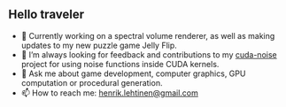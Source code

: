 ## Hello traveler

- 🔭 Currently working on a spectral volume renderer, as well as making updates to my new puzzle game Jelly Flip.
- 👯 I’m always looking for feedback and contributions to my [cuda-noise](https://github.com/covexp/cuda-noise) project for using noise functions inside CUDA kernels.
- 💬 Ask me about game development, computer graphics, GPU computation or procedural generation.
- 📫 How to reach me: [henrik.lehtinen@gmail.com](henrik.lehtinen@gmail.com)
